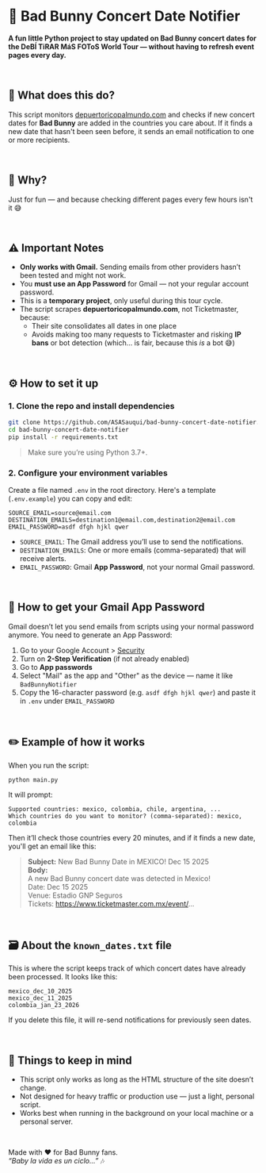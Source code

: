 # 🐰 Bad Bunny Concert Date Notifier

**A fun little Python project to stay updated on Bad Bunny concert dates for the DeBÍ TiRAR MáS FOToS World Tour — without having to refresh event pages every day.**

<br>

## 📌 What does this do?

This script monitors [depuertoricopalmundo.com](https://depuertoricopalmundo.com/) and checks if new concert dates for **Bad Bunny** are added in the countries you care about. If it finds a new date that hasn't been seen before, it sends an email notification to one or more recipients.

<br>

## 🎯 Why?

Just for fun — and because checking different pages every few hours isn't it 😅

<br>

## ⚠️ Important Notes

- **Only works with Gmail.** Sending emails from other providers hasn’t been tested and might not work.
- You **must use an App Password** for Gmail — not your regular account password.
- This is a **temporary project**, only useful during this tour cycle.
- The script scrapes **depuertoricopalmundo.com**, not Ticketmaster, because:
  - Their site consolidates all dates in one place
  - Avoids making too many requests to Ticketmaster and risking **IP bans** or bot detection (which... is fair, because this *is* a bot 😅)

<br>

## ⚙️ How to set it up

### 1. Clone the repo and install dependencies

```bash
git clone https://github.com/ASASauqui/bad-bunny-concert-date-notifier.git
cd bad-bunny-concert-date-notifier
pip install -r requirements.txt
```

> Make sure you’re using Python 3.7+.

### 2. Configure your environment variables

Create a file named `.env` in the root directory. Here's a template (`.env.example`) you can copy and edit:

```
SOURCE_EMAIL=source@email.com
DESTINATION_EMAILS=destination1@email.com,destination2@email.com
EMAIL_PASSWORD=asdf dfgh hjkl qwer
```

- `SOURCE_EMAIL`: The Gmail address you’ll use to send the notifications.
- `DESTINATION_EMAILS`: One or more emails (comma-separated) that will receive alerts.
- `EMAIL_PASSWORD`: Gmail **App Password**, not your normal Gmail password.

<br>

## 📧 How to get your Gmail App Password

Gmail doesn’t let you send emails from scripts using your normal password anymore. You need to generate an App Password:

1. Go to your Google Account > [Security](https://myaccount.google.com/security)
2. Turn on **2-Step Verification** (if not already enabled)
3. Go to **App passwords**
4. Select "Mail" as the app and "Other" as the device — name it like `BadBunnyNotifier`
5. Copy the 16-character password (e.g. `asdf dfgh hjkl qwer`) and paste it in `.env` under `EMAIL_PASSWORD`

<br>

## ✏️ Example of how it works

When you run the script:

```bash
python main.py
```

It will prompt:

```
Supported countries: mexico, colombia, chile, argentina, ...
Which countries do you want to monitor? (comma-separated): mexico, colombia
```

Then it’ll check those countries every 20 minutes, and if it finds a new date, you'll get an email like this:

> **Subject:** New Bad Bunny Date in MEXICO! Dec 15 2025  
> **Body:**  
> A new Bad Bunny concert date was detected in Mexico!  
> Date: Dec 15 2025  
> Venue: Estadio GNP Seguros  
> Tickets: https://www.ticketmaster.com.mx/event/...  

<br>

## 🗃 About the `known_dates.txt` file

This is where the script keeps track of which concert dates have already been processed. It looks like this:

```
mexico_dec_10_2025
mexico_dec_11_2025
colombia_jan_23_2026
```

If you delete this file, it will re-send notifications for previously seen dates.

<br>

## 🧠 Things to keep in mind

- This script only works as long as the HTML structure of the site doesn’t change.
- Not designed for heavy traffic or production use — just a light, personal script.
- Works best when running in the background on your local machine or a personal server.

<br>

Made with ❤️ for Bad Bunny fans.  
_“Baby la vida es un ciclo...”_ 🎶
